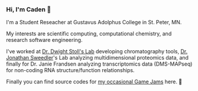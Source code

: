 ### Hi, I'm Caden 👋

I'm a Student Reseacher at Gustavus Adolphus College in St. Peter, MN.

My interests are scientific computing, computational chemistry, and research software engineering.

I've worked at [Dr. Dwight Stoll's Lab](https://dwightstoll.wixsite.com/drstoll) developing chromatography tools, [Dr. Jonathan Sweedler](https://sweedler-lab.chemistry.illinois.edu/)'s Lab analyzing multidimensional proteomics data, and finally for Dr. Janie Frandsen analyzing transcriptomics data (DMS-MAPseq) for non-coding RNA structure/function relationships. 

Finally you can find source codes for [my occasional Game Jams](https://itch.io/c/1047096/games-ive-worked-on) here. 👾

<!--
**cjgunnar/cjgunnar** is a ✨ _special_ ✨ repository because its `README.md` (this file) appears on your GitHub profile.

Here are some ideas to get you started:

- 🔭 I’m currently working on ...
- 🌱 I’m currently learning ...
- 👯 I’m looking to collaborate on ...
- 🤔 I’m looking for help with ...
- 💬 Ask me about ...
- 📫 How to reach me: ...
- 😄 Pronouns: ...
- ⚡ Fun fact: ...
-->

